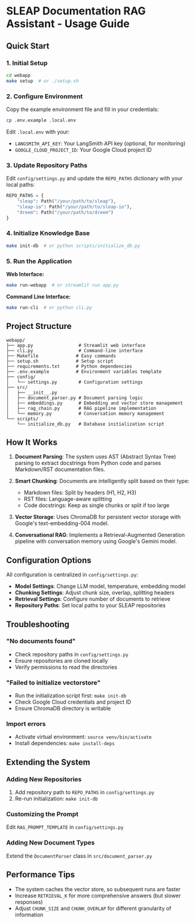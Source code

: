 # SLEAP Documentation RAG Assistant - Usage Guide

## Quick Start

### 1. Initial Setup
```bash
cd webapp
make setup  # or ./setup.sh
```

### 2. Configure Environment
Copy the example environment file and fill in your credentials:
```bash
cp .env.example .local.env
```

Edit `.local.env` with your:
- `LANGSMITH_API_KEY`: Your LangSmith API key (optional, for monitoring)
- `GOOGLE_CLOUD_PROJECT_ID`: Your Google Cloud project ID

### 3. Update Repository Paths
Edit `config/settings.py` and update the `REPO_PATHS` dictionary with your local paths:
```python
REPO_PATHS = {
    "sleap": Path("/your/path/to/sleap"),
    "sleap-io": Path("/your/path/to/sleap-io"), 
    "dreem": Path("/your/path/to/dreem")
}
```

### 4. Initialize Knowledge Base
```bash
make init-db  # or python scripts/initialize_db.py
```

### 5. Run the Application

**Web Interface:**
```bash
make run-webapp  # or streamlit run app.py
```

**Command Line Interface:**
```bash
make run-cli  # or python cli.py
```

## Project Structure

```
webapp/
├── app.py                 # Streamlit web interface
├── cli.py                 # Command-line interface  
├── Makefile              # Easy commands
├── setup.sh              # Setup script
├── requirements.txt      # Python dependencies
├── .env.example          # Environment variables template
├── config/
│   └── settings.py        # Configuration settings
├── src/
│   ├── __init__.py
│   ├── document_parser.py # Document parsing logic
│   ├── embeddings.py      # Embedding and vector store management
│   ├── rag_chain.py       # RAG pipeline implementation
│   └── memory.py          # Conversation memory management
└── scripts/
    └── initialize_db.py   # Database initialization script
```

## How It Works

1. **Document Parsing**: The system uses AST (Abstract Syntax Tree) parsing to extract docstrings from Python code and parses Markdown/RST documentation files.

2. **Smart Chunking**: Documents are intelligently split based on their type:
   - Markdown files: Split by headers (H1, H2, H3)
   - RST files: Language-aware splitting
   - Code docstrings: Keep as single chunks or split if too large

3. **Vector Storage**: Uses ChromaDB for persistent vector storage with Google's text-embedding-004 model.

4. **Conversational RAG**: Implements a Retrieval-Augmented Generation pipeline with conversation memory using Google's Gemini model.

## Configuration Options

All configuration is centralized in `config/settings.py`:

- **Model Settings**: Change LLM model, temperature, embedding model
- **Chunking Settings**: Adjust chunk size, overlap, splitting headers
- **Retrieval Settings**: Configure number of documents to retrieve
- **Repository Paths**: Set local paths to your SLEAP repositories

## Troubleshooting

### "No documents found"
- Check repository paths in `config/settings.py`
- Ensure repositories are cloned locally
- Verify permissions to read the directories

### "Failed to initialize vectorstore"
- Run the initialization script first: `make init-db`
- Check Google Cloud credentials and project ID
- Ensure ChromaDB directory is writable

### Import errors
- Activate virtual environment: `source venv/bin/activate`
- Install dependencies: `make install-deps`

## Extending the System

### Adding New Repositories
1. Add repository path to `REPO_PATHS` in `config/settings.py`
2. Re-run initialization: `make init-db`

### Customizing the Prompt
Edit `RAG_PROMPT_TEMPLATE` in `config/settings.py`

### Adding New Document Types
Extend the `DocumentParser` class in `src/document_parser.py`

## Performance Tips

- The system caches the vector store, so subsequent runs are faster
- Increase `RETRIEVAL_K` for more comprehensive answers (but slower responses)
- Adjust `CHUNK_SIZE` and `CHUNK_OVERLAP` for different granularity of information
